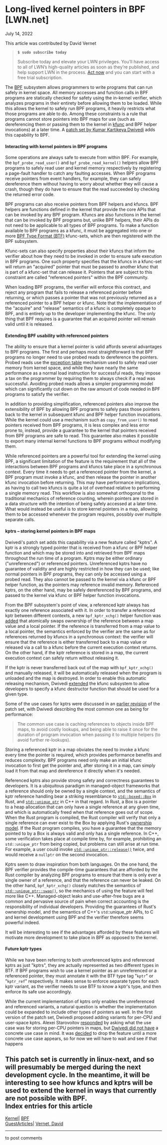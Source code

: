 # Long-lived kernel pointers in BPF [LWN.net]

July 14, 2022

This article was contributed by David Vernet

> **`$ sudo subscribe today`**
> 
> Subscribe today and elevate your LWN privileges. You’ll have access to all of LWN’s high-quality articles as soon as they’re published, and help support LWN in the process. [Act now](https://lwn.net/Promo/nst-sudo/claim) and you can start with a free trial subscription. 

The [BPF](/Articles/740157/) subsystem allows programmers to write programs that can run safely in kernel space. All memory accesses and function calls in BPF programs are statically checked for safety using the in-kernel verifier, which analyzes programs in their entirety before allowing them to be loaded. While this allows the kernel to safely run BPF programs, it heavily restricts what those programs are able to do. Among these constraints is a rule that programs cannot store pointers into BPF maps for use (such as dereferencing them or passing them to the kernel in [kfunc](/Articles/856005/) and BPF helper invocations) at a later time. A [patch set by Kumar Kartikeya Dwivedi](/ml/bpf/20220424214901.2743946-1-memxor@gmail.com/) adds this capability to BPF. 

#### Interacting with kernel pointers in BPF programs

Some operations are always safe to execute from within BPF. For example, the `bpf_probe_read_user()` and `bpf_probe_read_kernel()` helpers allow BPF programs to safely read user and kernel memory respectively by registering a page-fault handler to catch any faulting accesses. When BPF programs receive pointers from event handlers, for example, they can safely dereference them without having to worry about whether they will cause a crash, though they do have to ensure that the read succeeded by checking the returned error code. 

BPF programs can also receive pointers from BPF helpers and kfuncs. BPF helpers are functions defined in the kernel that provide the core APIs that can be invoked by any BPF program. Kfuncs are also functions in the kernel that can be invoked by BPF programs but, unlike BPF helpers, their APIs do not need to be applicable to all types of BPF programs. To make a function available to BPF programs as a kfunc, it must be aggregated into one or more [BPF Type Format (BTF)](https://docs.kernel.org/bpf/btf.html) kfunc-sets, which are then registered with the BPF subsystem. 

Kfunc-sets can also specify properties about their kfuncs that inform the verifier about how they need to be invoked in order to ensure safe execution in BPF programs. One such property specifies that the kfuncs in a kfunc-set will return an "acquired" pointer that must be passed to another kfunc that is part of a kfunc-set that can release it. Pointers that are subject to this constraint are called "referenced pointers" within the BPF community. 

When loading BPF programs, the verifier will enforce this contract, and reject any program that fails to release a referenced pointer before returning, or which passes a pointer that was not previously returned as a referenced pointer to a BPF helper or kfunc. Note that the implementation of the "acquire" and "release" semantics of a kfunc is completely opaque to BPF, and is entirely up to the developer implementing the kfunc. The only thing that BPF requires is a guarantee that an acquired pointer will remain valid until it is released. 

#### Extending BPF usability with referenced pointers

The ability to ensure that a kernel pointer is valid affords several advantages to BPF programs. The first and perhaps most straightforward is that BPF programs no longer need to use probed reads to dereference the pointers. Probed reads use the [exception table](https://www.kernel.org/doc/html/latest/x86/exception-tables.html) mechanism used to safely read user memory from kernel space, and while they have nearly the same performance as a normal load instruction for successful reads, they impose a tax on the programmer by requiring them to always check if a read was successful. Avoiding probed reads allows a simpler programming model which can significantly cut down on the raw amount of code needed in BPF programs to satisfy the verifier. 

In addition to providing simplification, referenced pointers also improve the extensibility of BPF by allowing BPF programs to safely pass those pointers back to the kernel in subsequent kfunc and BPF helper function invocations. While the kernel could use a mechanism such as `copy_from_user()` to read pointers received from BPF programs, it is less complex and less error prone to, instead, provide a guarantee to the kernel that pointers received from BPF programs are safe to read. This guarantee also makes it possible to export many internal kernel functions to BPF programs without modifying them. 

While referenced pointers are a powerful tool for extending the kernel using BPF, a significant limitation of the feature is the requirement that all of the interactions between BPF programs and kfuncs take place in a synchronous context. Every time it needs to get a referenced pointer from the kernel, a BPF program must invoke a kfunc, and then release the pointer in another kfunc invocation before returning. This may have performance implications, as having to call two kfuncs is quite a lot of overhead relative to performing a single memory read. This workflow is also somewhat orthogonal to the traditional mechanics of reference counting, wherein pointers are stored in a data structure with the intention of being safely accessed at a later time. What would instead be useful is to store kernel pointers in a map, allowing them to be accessed whenever the program requires, possibly over multiple separate calls. 

#### kptrs – storing kernel pointers in BPF maps

Dwivedi's patch set adds this capability via a new feature called "kptrs". A kptr is a strongly typed pointer that is received from a kfunc or BPF helper function and which may be stored into and retrieved from BPF maps throughout the run time of a program. Kptrs may be either ordinary ("unreferenced") or referenced pointers. Unreferenced kptrs have no guarantee of validity and are highly restricted in how they can be used; like normal pointers in BPF programs, they can only be accessed using a probed read. They also cannot be passed to the kernel via a kfunc or BPF helper function, as the pointers may reference invalid memory. Referenced kptrs, on the other hand, may be safely dereferenced by BPF programs, and passed to the kernel via kfunc or BPF helper function invocations. 

From the BPF subsystem's point of view, a referenced kptr always has exactly one reference associated with it. In order to transfer a referenced kptr between different contexts, a new `bpf_kptr_xchg()` helper function was [added](https://lwn.net/ml/bpf/20220424214901.2743946-4-memxor@gmail.com/) that atomically swaps ownership of the reference between a map value and a local pointer. If the reference is transferred from a map value to a local pointer, the semantics enforced by the verifier are the same as for references returned by kfuncs in a synchronous context: the verifier will ensure that the reference is either transferred back to a map value or released via a call to a kfunc before the current execution context returns. On the other hand, if the kptr reference is stored in a map, the current execution context can safely return without releasing it. 

If the kptr is never transferred back out of the map with `bpf_kptr_xchg()` and manually released, it will be automatically released when the program is unloaded and the map is destroyed. In order to enable this automatic releasing mechanism, Dwivedi [extended](https://lwn.net/ml/bpf/20220424214901.2743946-8-memxor@gmail.com/) the kfunc subsystem to allow developers to specify a kfunc destructor function that should be used for a given type. 

Some of the use cases for kptrs were discussed in an [earlier revision](/ml/netdev/20220220134813.3411982-1-memxor@gmail.com/) of the patch set, with Dwivedi describing the most common one as being for performance: 

> The common use case is caching references to objects inside BPF maps, to avoid costly lookups, and being able to raise it once for the duration of program invocation when passing it to multiple helpers (to avoid further re-lookups). 

Storing a referenced kptr in a map obviates the need to invoke a kfunc every time the pointer is required, which provides performance benefits and reduces complexity. BPF programs need only make an initial kfunc invocation to first get the pointer and, after storing it in a map, can simply load it from that map and dereference it directly when it's needed. 

Referenced kptrs also provide strong safety and correctness guarantees to developers. It is a ubiquitous paradigm in managed-object frameworks that a reference should only be owned by a single context, and the semantics of kptr reference handling bear a striking resemblance to [`std::boxed::Box`](https://doc.rust-lang.org/std/boxed/index.html) in Rust, and [`std::unique_ptr`](https://en.cppreference.com/w/cpp/memory/unique_ptr) in C++ in that regard. In Rust, a Box is a pointer to a heap allocation that can only have a single reference at any given time, and which is automatically freed when that reference goes out of scope. When the Rust program is compiled, the Rust compiler will verify that only a single reference can ever exist to the Box by applying Rust's [ownership model](https://doc.rust-lang.org/book/ch04-00-understanding-ownership.html). If the Rust program compiles, you have a guarantee that the memory pointed to by a Box is always valid and only has a single reference. In C++, some verification takes place at compile time by, for example, prohibiting an `std::unique_ptr` from being copied, but problems can still arise at run time. For example, a user could invoke [`std::unique_ptr::release()`](https://en.cppreference.com/w/cpp/memory/unique_ptr/release) twice, and would receive a `nullptr` on the second invocation. 

Kptrs seem to draw inspiration from both languages. On the one hand, the BPF verifier provides the compile-time guarantees that are afforded by the Rust compiler by analyzing BPF programs to ensure that there is only ever a single owner of a reference, and that the reference can never be leaked. On the other hand, `bpf_kptr_xchg()` closely matches the semantics of [`std::unique_ptr::swap()`](https://en.cppreference.com/w/cpp/memory/unique_ptr/swap), so the mechanics of using the feature will feel more like C++. Managed-object leaks and use-after-free bugs are a common and pervasive source of pain when correct accounting is the responsibility of individual developers. Providing the guarantees of Rust's ownership model, and the semantics of C++'s `std`::unique_ptr APIs, to C and kernel development using BPF and the verifier therefore seems powerful indeed. 

It will be interesting to see if the advantages afforded by these features will motivate more development to take place in BPF as opposed to the kernel. 

#### Future kptr types

While we have been referring to both unreferenced kptrs and referenced kptrs as just "kptrs", they are actually represented as two different types in BTF. If BPF programs wish to use a kernel pointer as an unreferenced or a referenced pointer, they must annotate it with the BTF type tag "`kptr`" or "`kptr_ref`" respectively. It makes sense to enforce separate types for each kptr variant, as the verifier needs to use BTF to know a kptr's type, and then enforce its safe use accordingly. 

While the current implementation of kptrs only enables the unreferenced and referenced variants, a natural question is whether the implementation could be expanded to include other types of pointers as well. In the first version of the patch set, Dwivedi proposed adding variants for per-CPU and user-space kptrs. Alexei Starovoitov [responded](https://lwn.net/ml/bpf/20220319183028.pwzaoz2qogek6nwz@ast-mbp.dhcp.thefacebook.com) by asking what the use case was for storing per-CPU pointers in maps, but [Dwivedi did not have](https://lwn.net/ml/bpf/20220319190409.7n3bkjdp67finojx@apollo) a concrete use case in mind. It was [decided](https://lwn.net/ml/bpf/20220319212620.vbzfxsn2xitkzv5t@ast-mbp.dhcp.thefacebook.com/) to drop the feature until a more concrete use case appears, so for now we will have to wait and see if that happens 

This patch set is currently in linux-next, and so will presumably be merged during the next development cycle. In the meantime, it will be interesting to see how kfuncs and kptrs will be used to extend the kernel in ways that currently are not possible with BPF.  
Index entries for this article  
---  
[Kernel](/Kernel/Index)| [BPF](/Kernel/Index#BPF)  
[GuestArticles](/Archives/GuestIndex/)| [Vernet, David](/Archives/GuestIndex/#Vernet_David)  
  


* * *

to post comments 
